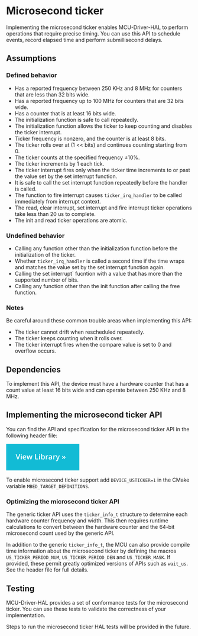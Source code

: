 # Microsecond ticker

Implementing the microsecond ticker enables MCU-Driver-HAL to perform operations that require precise timing. You can use this API to schedule events, record elapsed time and perform submillisecond delays.

## Assumptions

### Defined behavior

- Has a reported frequency between 250 KHz and 8 MHz for counters that are less than 32 bits wide.
- Has a reported frequency up to 100 MHz for counters that are 32 bits wide.
- Has a counter that is at least 16 bits wide.
- The initialization function is safe to call repeatedly.
- The initialization function allows the ticker to keep counting and disables the ticker interrupt.
- Ticker frequency is nonzero, and the counter is at least 8 bits.
- The ticker rolls over at (1 << bits) and continues counting starting from 0.
- The ticker counts at the specified frequency ±10%.
- The ticker increments by 1 each tick.
- The ticker interrupt fires only when the ticker time increments to or past the value set by the set interrupt function.
- It is safe to call the set interrupt function repeatedly before the handler is called.
- The function to fire interrupt causes `ticker_irq_handler` to be called immediately from interrupt context.
- The read, clear interrupt, set interrupt and fire interrupt ticker operations take less than 20 us to complete.
- The init and read ticker operations are atomic.

### Undefined behavior

- Calling any function other than the initialization function before the initialization of the ticker.
- Whether `ticker_irq_handler` is called a second time if the time wraps and matches the value set by the set interrupt function again.
- Calling the set interrupt` fucntion with a value that has more than the supported number of bits.
- Calling any function other than the init function after calling the free function.

### Notes

Be careful around these common trouble areas when implementing this API:

- The ticker cannot drift when rescheduled repeatedly.
- The ticker keeps counting when it rolls over.
- The ticker interrupt fires when the compare value is set to 0 and overflow occurs.

## Dependencies

To implement this API, the device must have a hardware counter that has a count value at least 16 bits wide and can operate between 250 KHz and 8 MHz.

## Implementing the microsecond ticker API

You can find the API and specification for the microsecond ticker API in the following header file:

[![View code](../../images/view_library_button.png)](https://armmbed.github.io/MCU-Driver-HAL/doxygen/html/group__hal__us__ticker.html)

To enable microsecond ticker support add `DEVICE_USTICKER=1` in the CMake variable `MBED_TARGET_DEFINITIONS`.

### Optimizing the microsecond ticker API

The generic ticker API uses the `ticker_info_t` structure to determine each hardware counter frequency and width. This then requires runtime calculations to convert between the hardware counter and the 64-bit microsecond count used by the generic API.

In addition to the generic `ticker_info_t`, the MCU can also provide compile time information about the microsecond ticker by defining the macros `US_TICKER_PERIOD_NUM`, `US_TICKER_PERIOD_DEN` and `US_TICKER_MASK`. If provided, these permit greatly optimized versions of APIs such as `wait_us`. See the header file for full details.

## Testing

MCU-Driver-HAL provides a set of conformance tests for the microsecond ticker. You can use these tests to validate the correctness of your implementation.

Steps to run the microsecond ticker HAL tests will be provided in the future.

